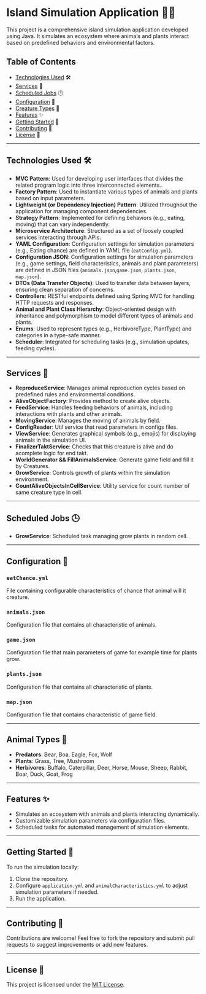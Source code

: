# Island Simulation Application 🌴🐾

This project is a comprehensive island simulation application developed using Java. It simulates an ecosystem where animals and plants interact based on predefined behaviors and environmental factors.

## Table of Contents

- [Technologies Used](#technologies-used) 🛠️
- [Services](#services) 🚀
- [Scheduled Jobs](#scheduled-jobs) 🕒
- [Configuration](#configuration) 📝
- [Creature Types](#creature-types) 🐻
- [Features](#features) ✨
- [Getting Started](#getting-started) 🚀
- [Contributing](#contributing) 🤝
- [License](#license) 📜

---

## Technologies Used 🛠️

- **MVC Pattern**: Used for developing user interfaces that divides the related program logic into three interconnected elements..
- **Factory Pattern**: Used to instantiate various types of animals and plants based on input parameters.
- **Lightweight (or Dependency Injection) Pattern**: Utilized throughout the application for managing component dependencies.
- **Strategy Pattern**: Implemented for defining behaviors (e.g., eating, moving) that can vary independently.
- **Microservice Architecture**: Structured as a set of loosely coupled services interacting through APIs.
- **YAML Configuration**: Configuration settings for simulation parameters (e.g., Eating chance) are defined in YAML file (`eatConfig.yml`).
- **Configuration JSON**: Configuration settings for simulation parameters (e.g., game settings, field characteristics, animals and plant parameters) are defined in JSON files (`animals.json`,`game.json`, `plants.json`, `map.json`).
- **DTOs (Data Transfer Objects)**: Used to transfer data between layers, ensuring clean separation of concerns.
- **Controllers**: RESTful endpoints defined using Spring MVC for handling HTTP requests and responses.
- **Animal and Plant Class Hierarchy**: Object-oriented design with inheritance and polymorphism to model different types of animals and plants.
- **Enums**: Used to represent types (e.g., HerbivoreType, PlantType) and categories in a type-safe manner.
- **Scheduler**: Integrated for scheduling tasks (e.g., simulation updates, feeding cycles).

---

## Services 🚀

- **ReproduceService**: Manages animal reproduction cycles based on predefined rules and environmental conditions.
- **AliveObjectFactory**: Provides method to create alive objects.
- **FeedService**: Handles feeding behaviors of animals, including interactions with plants and other animals.
- **MovingService**: Manages the moving of animals by field.
- **ConfigReader**: Util service that read parameters in configs files.
- **ViewService**: Generates graphical symbols (e.g., emojis) for displaying animals in the simulation UI.
- **FinalizerTaktService**: Checks that this creature is alive and do  acomplete logic for end takt.
- **WorldGenerator && FillAnimalsService**: Generate game field and fill it by Creatures.
- **GrowService**: Controls growth of plants within the simulation environment.
- **CountAliveObjectsInCellService**: Utility service for count number of same creature type in cell.

---

## Scheduled Jobs 🕒

- **GrowService**: Scheduled task managing grow plants in random cell.

---


## Configuration 📝

### `eatChance.yml`

File containing configurable characteristics of chance that animal will it creature.

### `animals.json`

Configuration file that contains all characteristic of animals.

### `game.json`

Configuration file that main parameters of game for example time for plants grow.

### `plants.json`

Configuration file that contains all characteristic of plants.

### `map.json`

Configuration file that contains characteristic of game field.


---

## Animal Types 🐻

- **Predators**: Bear, Boa, Eagle, Fox, Wolf
- **Plants**: Grass, Tree, Mushroom
- **Herbivores**: Buffalo, Caterpillar, Deer, Horse, Mouse, Sheep, Rabbit, Boar, Duck, Goat, Frog

---

## Features ✨

- Simulates an ecosystem with animals and plants interacting dynamically.
- Customizable simulation parameters via configuration files.
- Scheduled tasks for automated management of simulation elements.

---

## Getting Started 🚀

To run the simulation locally:

1. Clone the repository.
2. Configure `application.yml` and `animalCharacteristics.yml` to adjust simulation parameters if needed.
3. Run the application.

---

## Contributing 🤝

Contributions are welcome! Feel free to fork the repository and submit pull requests to suggest improvements or add new features.

---

## License 📜

This project is licensed under the [MIT License](LICENSE).
